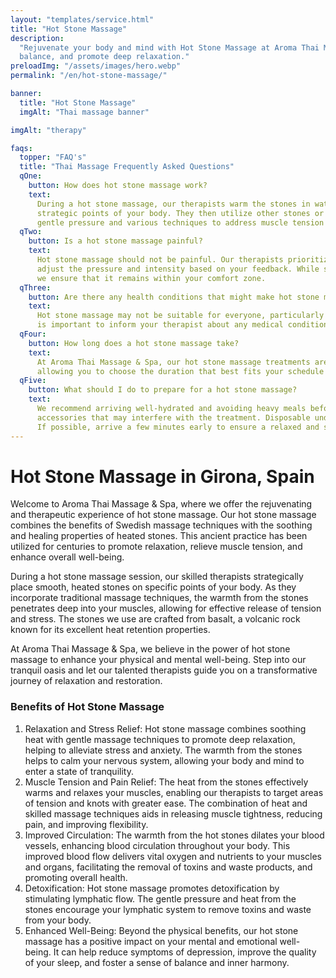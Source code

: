 ```yaml
---
layout: "templates/service.html"
title: "Hot Stone Massage"
description:
  "Rejuvenate your body and mind with Hot Stone Massage at Aroma Thai Massage & Spa in Girona. Release tension, restore
  balance, and promote deep relaxation."
preloadImg: "/assets/images/hero.webp"
permalink: "/en/hot-stone-massage/"

banner:
  title: "Hot Stone Massage"
  imgAlt: "Thai massage banner"

imgAlt: "therapy"

faqs:
  topper: "FAQ's"
  title: "Thai Massage Frequently Asked Questions"
  qOne:
    button: How does hot stone massage work?
    text:
      During a hot stone massage, our therapists warm the stones in water at a specific temperature and place them on
      strategic points of your body. They then utilize other stones or their hands to perform the massage, applying
      gentle pressure and various techniques to address muscle tension and promote relaxation.
  qTwo:
    button: Is a hot stone massage painful?
    text:
      Hot stone massage should not be painful. Our therapists prioritize your comfort throughout the session and will
      adjust the pressure and intensity based on your feedback. While some pressure may be applied to release tension,
      we ensure that it remains within your comfort zone.
  qThree:
    button: Are there any health conditions that might make hot stone massage unsuitable?
    text:
      Hot stone massage may not be suitable for everyone, particularly individuals with specific health conditions. It
      is important to inform your therapist about any medical conditions, injuries, or sensitivities you may have.
  qFour:
    button: How long does a hot stone massage take?
    text:
      At Aroma Thai Massage & Spa, our hot stone massage treatments are available in either 90 or 120-minute sessions,
      allowing you to choose the duration that best fits your schedule and needs.
  qFive:
    button: What should I do to prepare for a hot stone massage?
    text:
      We recommend arriving well-hydrated and avoiding heavy meals before your session. Remove any jewelry or
      accessories that may interfere with the treatment. Disposable underwear is provided as clothing is not necessary.
      If possible, arrive a few minutes early to ensure a relaxed and stress-free experience.
---
```


# Hot Stone Massage in Girona, Spain

Welcome to Aroma Thai Massage & Spa, where we offer the rejuvenating and therapeutic experience of hot stone massage.
Our hot stone massage combines the benefits of Swedish massage techniques with the soothing and healing properties of
heated stones. This ancient practice has been utilized for centuries to promote relaxation, relieve muscle tension, and
enhance overall well-being.

During a hot stone massage session, our skilled therapists strategically place smooth, heated stones on specific points
of your body. As they incorporate traditional massage techniques, the warmth from the stones penetrates deep into your
muscles, allowing for effective release of tension and stress. The stones we use are crafted from basalt, a volcanic
rock known for its excellent heat retention properties.

At Aroma Thai Massage & Spa, we believe in the power of hot stone massage to enhance your physical and mental
well-being. Step into our tranquil oasis and let our talented therapists guide you on a transformative journey of
relaxation and restoration.

### Benefits of Hot Stone Massage

1.  Relaxation and Stress Relief: Hot stone massage combines soothing heat with gentle massage techniques to promote
    deep relaxation, helping to alleviate stress and anxiety. The warmth from the stones helps to calm your nervous
    system, allowing your body and mind to enter a state of tranquility.
2.  Muscle Tension and Pain Relief: The heat from the stones effectively warms and relaxes your muscles, enabling our
    therapists to target areas of tension and knots with greater ease. The combination of heat and skilled massage
    techniques aids in releasing muscle tightness, reducing pain, and improving flexibility.
3.  Improved Circulation: The warmth from the hot stones dilates your blood vessels, enhancing blood circulation
    throughout your body. This improved blood flow delivers vital oxygen and nutrients to your muscles and organs,
    facilitating the removal of toxins and waste products, and promoting overall health.
4.  Detoxification: Hot stone massage promotes detoxification by stimulating lymphatic flow. The gentle pressure and
    heat from the stones encourage your lymphatic system to remove toxins and waste from your body.
5.  Enhanced Well-Being: Beyond the physical benefits, our hot stone massage has a positive impact on your mental and
    emotional well-being. It can help reduce symptoms of depression, improve the quality of your sleep, and foster a
    sense of balance and inner harmony.
